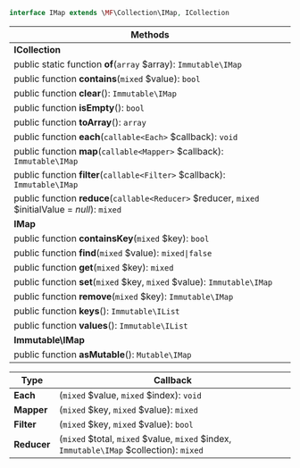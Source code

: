 ```php
interface IMap extends \MF\Collection\IMap, ICollection
```

| Methods |
|---------|
| **ICollection** |
| public static function **of**(`array` $array): `Immutable\IMap` |
| public function **contains**(`mixed` $value): `bool` |
| public function **clear**(): `Immutable\IMap` |
| public function **isEmpty**(): `bool` |
| public function **toArray**(): `array` |
| public function **each**(`callable<Each>` $callback): `void` |
| public function **map**(`callable<Mapper>` $callback): `Immutable\IMap` |
| public function **filter**(`callable<Filter>` $callback): `Immutable\IMap` |
| public function **reduce**(`callable<Reducer>` $reducer, `mixed` $initialValue = _null_): `mixed` |
| **IMap** |
| public function **containsKey**(`mixed` $key): `bool` |
| public function **find**(`mixed` $value): `mixed\|false` |
| public function **get**(`mixed` $key): `mixed` |
| public function **set**(`mixed` $key, `mixed` $value): `Immutable\IMap` |
| public function **remove**(`mixed` $key): `Immutable\IMap` |
| public function **keys**(): `Immutable\IList` |
| public function **values**(): `Immutable\IList` |
| **Immutable\IMap** |
| public function **asMutable**(): `Mutable\IMap` |

| Type | Callback |
|------|----------|
| **Each**     | (`mixed` $value, `mixed` $index): `void`  |
| **Mapper**   | (`mixed` $key, `mixed` $value): `mixed` |
| **Filter**   | (`mixed` $key, `mixed` $value): `bool`  |
| **Reducer**  | (`mixed` $total, `mixed` $value, `mixed` $index, `Immutable\IMap` $collection): `mixed` |
